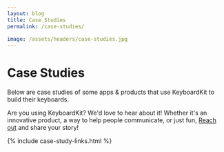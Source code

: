 ```yaml
---
layout: blog
title: Case Studies
permalink: /case-studies/

image: /assets/headers/case-studies.jpg
---
```


<h1>Case Studies</h1>

<p>
Below are case studies of some apps & products that use KeyboardKit to build their keyboards.
</p>
<p>
Are you using KeyboardKit? We'd love to hear about it! Whether it's an innovative product, a way to help people communicate, or just fun, <a href="{{site.email_url}}">Reach out</a> and share your story!
</p>

{% include case-study-links.html %}